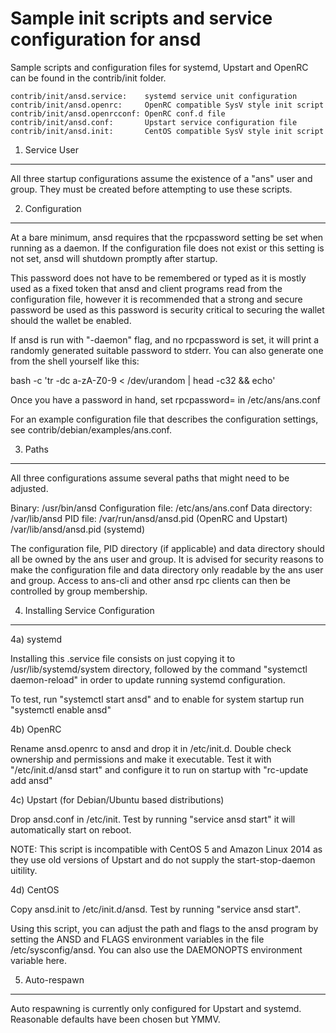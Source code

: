 Sample init scripts and service configuration for ansd
==========================================================

Sample scripts and configuration files for systemd, Upstart and OpenRC
can be found in the contrib/init folder.

    contrib/init/ansd.service:    systemd service unit configuration
    contrib/init/ansd.openrc:     OpenRC compatible SysV style init script
    contrib/init/ansd.openrcconf: OpenRC conf.d file
    contrib/init/ansd.conf:       Upstart service configuration file
    contrib/init/ansd.init:       CentOS compatible SysV style init script

1. Service User
---------------------------------

All three startup configurations assume the existence of a "ans" user
and group.  They must be created before attempting to use these scripts.

2. Configuration
---------------------------------

At a bare minimum, ansd requires that the rpcpassword setting be set
when running as a daemon.  If the configuration file does not exist or this
setting is not set, ansd will shutdown promptly after startup.

This password does not have to be remembered or typed as it is mostly used
as a fixed token that ansd and client programs read from the configuration
file, however it is recommended that a strong and secure password be used
as this password is security critical to securing the wallet should the
wallet be enabled.

If ansd is run with "-daemon" flag, and no rpcpassword is set, it will
print a randomly generated suitable password to stderr.  You can also
generate one from the shell yourself like this:

bash -c 'tr -dc a-zA-Z0-9 < /dev/urandom | head -c32 && echo'

Once you have a password in hand, set rpcpassword= in /etc/ans/ans.conf

For an example configuration file that describes the configuration settings,
see contrib/debian/examples/ans.conf.

3. Paths
---------------------------------

All three configurations assume several paths that might need to be adjusted.

Binary:              /usr/bin/ansd
Configuration file:  /etc/ans/ans.conf
Data directory:      /var/lib/ansd
PID file:            /var/run/ansd/ansd.pid (OpenRC and Upstart)
                     /var/lib/ansd/ansd.pid (systemd)

The configuration file, PID directory (if applicable) and data directory
should all be owned by the ans user and group.  It is advised for security
reasons to make the configuration file and data directory only readable by the
ans user and group.  Access to ans-cli and other ansd rpc clients
can then be controlled by group membership.

4. Installing Service Configuration
-----------------------------------

4a) systemd

Installing this .service file consists on just copying it to
/usr/lib/systemd/system directory, followed by the command
"systemctl daemon-reload" in order to update running systemd configuration.

To test, run "systemctl start ansd" and to enable for system startup run
"systemctl enable ansd"

4b) OpenRC

Rename ansd.openrc to ansd and drop it in /etc/init.d.  Double
check ownership and permissions and make it executable.  Test it with
"/etc/init.d/ansd start" and configure it to run on startup with
"rc-update add ansd"

4c) Upstart (for Debian/Ubuntu based distributions)

Drop ansd.conf in /etc/init.  Test by running "service ansd start"
it will automatically start on reboot.

NOTE: This script is incompatible with CentOS 5 and Amazon Linux 2014 as they
use old versions of Upstart and do not supply the start-stop-daemon uitility.

4d) CentOS

Copy ansd.init to /etc/init.d/ansd. Test by running "service ansd start".

Using this script, you can adjust the path and flags to the ansd program by
setting the ANSD and FLAGS environment variables in the file
/etc/sysconfig/ansd. You can also use the DAEMONOPTS environment variable here.

5. Auto-respawn
-----------------------------------

Auto respawning is currently only configured for Upstart and systemd.
Reasonable defaults have been chosen but YMMV.
